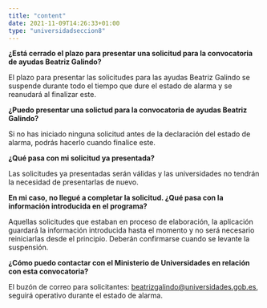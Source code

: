 ```yaml
---
title: "content"
date: 2021-11-09T14:26:33+01:00
type: "universidadseccion8"
---
```

<p><strong>&iquest;Est&aacute; cerrado el plazo para presentar una solicitud para la convocatoria de ayudas Beatriz Galindo?</strong></p>
<p>El plazo para presentar las solicitudes para las ayudas Beatriz Galindo se suspende durante todo el tiempo que dure el estado de alarma y se reanudar&aacute; al finalizar este.</p>
<p><strong>&iquest;Puedo presentar una solictud para la convocatoria de ayudas Beatriz Galindo?</strong></p>
<p>Si no has iniciado ninguna solicitud antes de la declaraci&oacute;n del estado de alarma, podr&aacute;s hacerlo cuando finalice este.</p>
<p><strong>&iquest;Qu&eacute; pasa con mi solicitud ya presentada?</strong></p>
<p>Las solicitudes ya presentadas ser&aacute;n v&aacute;lidas y las universidades no tendr&aacute;n la necesidad de presentarlas de nuevo.</p>
<p><strong>En mi caso, no llegu&eacute; a completar la solicitud. &iquest;Qu&eacute; pasa con la informaci&oacute;n introducida en el programa?</strong></p>
<p>Aquellas solicitudes que estaban en proceso de elaboraci&oacute;n, la aplicaci&oacute;n guardar&aacute; la informaci&oacute;n introducida hasta el momento y no ser&aacute; necesario reiniciarlas desde el principio. Deber&aacute;n confirmarse cuando se levante la suspensi&oacute;n.</p>
<p><strong>&iquest;C&oacute;mo puedo contactar con el Ministerio de Universidades en relaci&oacute;n con esta convocatoria?</strong></p>
<p>El buz&oacute;n de correo para solicitantes:&nbsp;<a href="mailto:beatrizgalindo@universidades.gob.es" target="_blank" rel="noopener">beatrizgalindo@universidades.gob.es</a>, seguir&aacute; operativo durante el estado de alarma.</p>